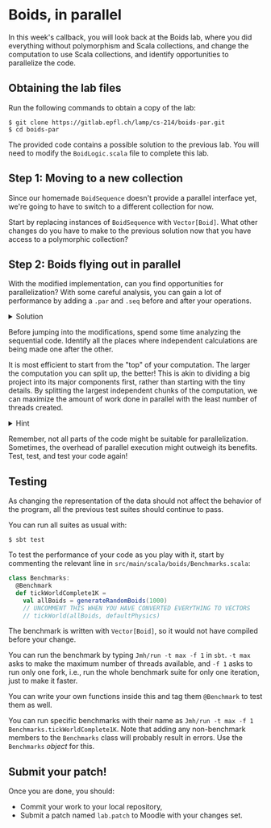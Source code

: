 # Boids, in parallel

In this week's callback, you will look back at the Boids lab, where you did
everything without polymorphism and Scala collections, and change the
computation to use Scala collections, and identify opportunities to parallelize
the code.

## Obtaining the lab files

Run the following commands to obtain a copy of the lab:

```console
$ git clone https://gitlab.epfl.ch/lamp/cs-214/boids-par.git
$ cd boids-par
```

The provided code contains a possible solution to the previous lab. You will
need to modify the `BoidLogic.scala` file to complete this lab.

## Step 1: Moving to a new collection

Since our homemade `BoidSequence` doesn't provide a parallel interface yet,
we're going to have to switch to a different collection for now.

Start by replacing instances of `BoidSequence` with `Vector[Boid]`. What other
changes do you have to make to the previous solution now that you have access to
a polymorphic collection?

## Step 2: Boids flying out in parallel

With the modified implementation, can you find opportunities for
parallelization? With some careful analysis, you can gain a lot of performance
by adding a `.par` and `.seq` before and after your operations.

<details class = "note check">

Why do you need both the `.par` and the `.seq`?

<summary>Solution</summary>

`(v: Vector[Boid]).par` produces a `ParVector[Boid]`. Performing `map`, etc. on
it will return a parallel vector back where possible. However, since the
external interface expects to see a `Vector[Boid]`, and not a `ParVector[Boid]`,
you will have to convert the collection back to a `Vector[Boid]`. This can be
done with a `.seq` or a `.toVector`.

```scala
  val isVector1: Vector[Int] = Vector(1, 2, 3).par            // ❌
  // Found:    scala.collection.parallel.immutable.ParVector[Int]
  // Required: Vector[Int]

  val isVector2: Vector[Int] = Vector(1, 2, 3).par.seq        // ✔️
  val isVector3: Vector[Int] = Vector(1, 2, 3).par.toVector   // ✔️
```

</details>

Before jumping into the modifications, spend some time analyzing the sequential
code. Identify all the places where independent calculations are being made one
after the other.

It is most efficient to start from the "top" of your computation. The larger the
computation you can split up, the better! This is akin to dividing a big project
into its major components first, rather than starting with the tiny details. By
splitting the largest independent chunks of the computation, we can maximize the
amount of work done in parallel with the least number of threads created. 

<details class = "hint">

<summary>Hint</summary>

You can parallelize `tickWorld` as the force on one boid is independent of the
force on another boid in a given step.

</details>

Remember, not all parts of the code might be suitable for parallelization.
Sometimes, the overhead of parallel execution might outweigh its benefits. Test,
test, and test your code again!


## Testing

As changing the representation of the data should not affect the behavior of the
program, all the previous test suites should continue to pass. 

You can run all suites as usual with:

```console
$ sbt test
```

To test the performance of your code as you play with it, start by commenting the relevant line in `src/main/scala/boids/Benchmarks.scala`:

```scala
class Benchmarks:
  @Benchmark
  def tickWorldComplete1K =
    val allBoids = generateRandomBoids(1000)
    // UNCOMMENT THIS WHEN YOU HAVE CONVERTED EVERYTHING TO VECTORS
    // tickWorld(allBoids, defaultPhysics)
```

The benchmark is written with `Vector[Boid]`, so it would not have compiled before your change.

You can run the benchmark by typing `Jmh/run -t max -f 1` in `sbt`. `-t max`
asks to make the maximum number of threads available, and `-f 1` asks to run
only one fork, i.e., run the whole benchmark suite for only one iteration, just
to make it faster.

You can write your own functions inside this and tag them `@Benchmark` to test
them as well.

You can run specific benchmarks with their name as `Jmh/run -t max -f 1
Benchmarks.tickWorldComplete1K`. Note that adding any non-benchmark members to
the `Benchmarks` class will probably result in errors. Use the `Benchmarks`
*object* for this.

## Submit your patch!

Once you are done, you should:

- Commit your work to your local repository,
- Submit a patch named `lab.patch` to Moodle with your changes set.

